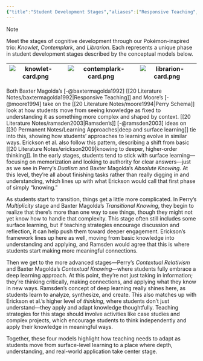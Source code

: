 ```yaml
---
{"title":"Student Development Stages","aliases":["Responsive Teaching","Perry Schema"],"tags":["pedagogy","🌲"],"dg-publish":true,"created":"2024-11-03","modified":"2024-11-04","bibliography":true,"permalink":"/30-permanent-notes/student-development-stages/","dgPassFrontmatter":true,"updated":"2024-11-04"}
---
```



> [!note]
>
> Meet the stages of cognitive development through our Pokémon-inspired trio: _Knowlet_, _Contemplark_, and _Librarion_. Each represents a unique phase in student development stages described by the conceptual models below.
>
> |![knowlet-card.png](/img/user/00%20System/Assets/knowlet-card.png)|![contemplark-card.png](/img/user/00%20System/Assets/contemplark-card.png)|![librarion-card.png](/img/user/00%20System/Assets/librarion-card.png)|
> |:-------------------:|:-----------------------:|:---------------------:|

Both Baxter Magolda’s [-@baxtermagolda1992] [[20 Literature Notes/baxtermagolda1992\|Responsive Teaching]] and Moore’s [-@moore1994] take on the [[20 Literature Notes/moore1994\|Perry Schema]] look at how students move from seeing knowledge as fixed to understanding it as something more complex and shaped by context. [[20 Literature Notes/ramsden2003\|Ramsden’s]] [-@ramsden2003] ideas on [[30 Permanent Notes/Learning Approaches\|deep and surface learning]] tie into this, showing how students’ approaches to learning evolve in similar ways. Erickson et al. also follow this pattern, describing a shift from basic [[20 Literature Notes/erickson2009\|knowing to deeper, higher-order thinking]]. In the early stages, students tend to stick with surface learning—focusing on memorization and looking to authority for clear answers—just as we see in Perry’s _Dualism_ and Baxter Magolda’s _Absolute Knowing_. At this level, they’re all about finishing tasks rather than really digging in and understanding, which lines up with what Erickson would call that first phase of simply “knowing.”

As students start to transition, things get a little more complicated. In Perry’s _Multiplicity_ stage and Baxter Magolda’s _Transitional Knowing_, they begin to realize that there’s more than one way to see things, though they might not yet know how to handle that complexity. This stage often still includes some surface learning, but if teaching strategies encourage discussion and reflection, it can help push them toward deeper engagement. Erickson’s framework lines up here as well, moving from basic knowledge into understanding and applying, and Ramsden would agree that this is where students start making more meaningful connections.

Then we get to the more advanced stages—Perry’s _Contextual Relativism_ and Baxter Magolda’s _Contextual Knowing_—where students fully embrace a deep learning approach. At this point, they’re not just taking in information; they’re thinking critically, making connections, and applying what they know in new ways. Ramsden’s concept of deep learning really shines here, as students learn to analyze, synthesize, and create. This also matches up with Erickson et al.’s higher level of _thinking_, where students don’t just understand—they apply and adapt knowledge thoughtfully. Teaching strategies for this stage should involve activities like case studies and complex projects, which encourage students to think independently and apply their knowledge in meaningful ways.

Together, these four models highlight how teaching needs to adapt as students move from surface-level learning to a place where depth, understanding, and real-world application take center stage.
